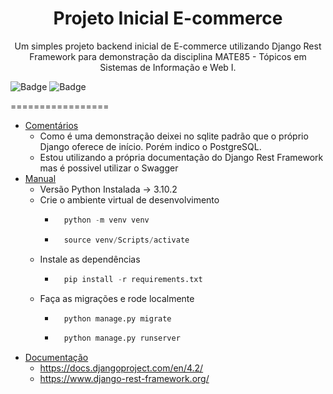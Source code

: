 <h1 align="center">Projeto Inicial E-commerce</h1>

<p align="center">Um simples projeto backend inicial de E-commerce utilizando Django Rest Framework para demonstração da disciplina MATE85 - Tópicos em Sistemas de Informação e Web I.</p>

![Badge](https://img.shields.io/badge/Django-092E20?style=for-the-badge&logo=django&logoColor=green)
![Badge](https://img.shields.io/badge/django%20rest-ff1709?style=for-the-badge&logo=django&logoColor=white)


=================
<!--ts-->
   * [Comentários](#Comentarios)
        * Como é uma demonstração deixei no sqlite padrão que o próprio Django oferece de início. Porém indico o PostgreSQL. 
        * Estou utilizando a própria documentação do Django Rest Framework mas é possivel utilizar o Swagger 
   * [Manual](#Manual)
        * Versão Python Instalada -> 3.10.2
        * Crie o ambiente virtual de desenvolvimento
            * ```python
                python -m venv venv     
              ```
            * ```python
                source venv/Scripts/activate    
              ```
        * Instale as dependências
            * ```python
                pip install -r requirements.txt     
              ```
        * Faça as migrações e rode localmente
            * ```python
                python manage.py migrate    
              ```
            * ```python
                python manage.py runserver    
              ```
   * [Documentação](#Documentacao)
        * https://docs.djangoproject.com/en/4.2/
        * https://www.django-rest-framework.org/
<!--te-->
